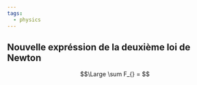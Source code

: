 ```yaml
---
tags:
  - physics
---
```


## Nouvelle expréssion de la deuxième loi de Newton
$$\Large \sum F_{} = $$